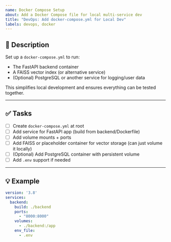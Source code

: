 ```yaml
---
name: Docker Compose Setup
about: Add a Docker Compose file for local multi-service dev
title: "DevOps: Add docker-compose.yml for Local Dev"
labels: devops, docker
---
```


## 🐳 Description

Set up a `docker-compose.yml` to run:

- The FastAPI backend container
- A FAISS vector index (or alternative service)
- (Optional) PostgreSQL or another service for logging/user data

This simplifies local development and ensures everything can be tested together.

---

## ✅ Tasks

- [ ] Create `docker-compose.yml` at root
- [ ] Add service for FastAPI app (build from backend/Dockerfile)
- [ ] Add volume mounts + ports
- [ ] Add FAISS or placeholder container for vector storage (can just volume it locally)
- [ ] (Optional) Add PostgreSQL container with persistent volume
- [ ] Add `.env` support if needed

---

## 💡 Example

```yaml
version: '3.8'
services:
  backend:
    build: ./backend
    ports:
      - "8000:8000"
    volumes:
      - ./backend:/app
    env_file:
      - .env
```